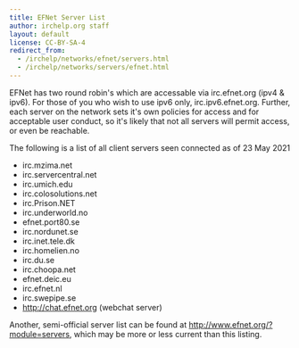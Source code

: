 ```yaml
---
title: EFNet Server List
author: irchelp.org staff
layout: default
license: CC-BY-SA-4
redirect_from:
  - /irchelp/networks/efnet/servers.html
  - /irchelp/networks/servers/efnet.html
---
```


EFNet has two round robin's which are accessable via irc.efnet.org (ipv4 & ipv6). For those of you who wish to use ipv6 only, irc.ipv6.efnet.org.
Further, each server on the network sets it's own policies for access and for acceptable user conduct, so it's likely that not all
servers will permit access, or even be reachable.

The following is a list of all client servers seen connected as of 23 May 2021

* irc.mzima.net
* irc.servercentral.net
* irc.umich.edu
* irc.colosolutions.net
* irc.Prison.NET
* irc.underworld.no
* efnet.port80.se
* irc.nordunet.se
* irc.inet.tele.dk
* irc.homelien.no
* irc.du.se
* irc.choopa.net
* efnet.deic.eu
* irc.efnet.nl
* irc.swepipe.se
* <http://chat.efnet.org> (webchat server)

Another, semi-official server list can be found at <http://www.efnet.org/?module=servers>, which may be more or less current than this listing.
